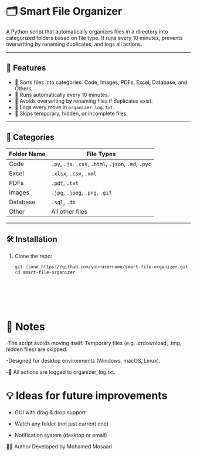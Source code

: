 


# 🗂️ Smart File Organizer

A Python script that automatically organizes files in a directory into categorized folders based on file type. It runs every 10 minutes, prevents overwriting by renaming duplicates, and logs all actions.

---

## 🚀 Features

- 📁 Sorts files into categories: Code, Images, PDFs, Excel, Database, and Others.
- 🔁 Runs automatically every 10 minutes.
- 🧠 Avoids overwriting by renaming files if duplicates exist.
- 📜 Logs every move in `organizer_log.txt`.
- 🛑 Skips temporary, hidden, or incomplete files.

---

## 📂 Categories

| Folder Name | File Types |
|-------------|------------|
| Code        | `.py`, `.js`, `.css`, `.html`, `.json`, `.md`, `.pyc` |
| Excel       | `.xlsx`, `.csv`, `.xml` |
| PDFs        | `.pdf`, `.txt` |
| Images      | `.jpg`, `.jpeg`, `.png`, `.gif` |
| Database    | `.sql`, `.db` |
| Other       | All other files |

---

## 🛠️ Installation

1. Clone the repo:
   ```bash
   git clone https://github.com/yourusername/smart-file-organizer.git
   cd smart-file-organizer








# 📌 Notes
-The script avoids moving itself.
Temporary files (e.g. .crdownload, .tmp, hidden files) are skipped.

-Designed for desktop environments (Windows, macOS, Linux).

-📝 All actions are logged to organizer_log.txt.



# 💡 Ideas for future improvements

  - GUI with drag & drop support
  
  - Watch any folder (not just current one)
  
  - Notification system (desktop or email)

👨‍💻 Author
Developed by Mohamed Mosaad 









